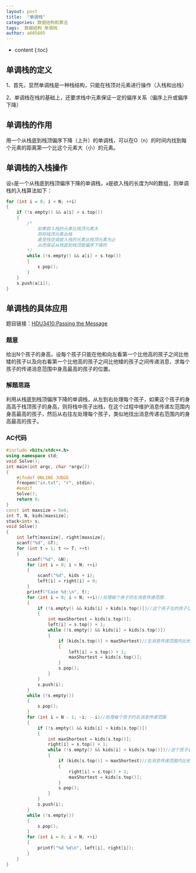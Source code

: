 ```yaml
---
layout: post
title:  "单调栈"
categories: 数据结构和算法
tags:  数据结构 单调栈 
author: a605605
---
```


* content
{:toc}

## 单调栈的定义

1、首先，显然单调栈是一种栈结构，只能在栈顶对元素进行操作（入栈和出栈）

2、单调栈在栈的基础上，还要求栈中元素保证一定的偏序关系（偏序上升或偏序下降）

## 单调栈的作用

用一个从栈底到栈顶偏序下降（上升）的单调栈，可以在O（n）的时间内找到每个元素的距离第一个比这个元素大（小）的元素。

## 单调栈的入栈操作

设`s`是一个从栈底到栈顶偏序下降的单调栈，`a`是欲入栈的长度为N的数组，则单调栈的入栈算法如下：

```c++
for (int i = 0; i < N; ++i)
{
    if (!s.empty() && a[i] > s.top())
    {
        /*
            如果欲入栈的元素比栈顶元素大
            则将栈顶元素出栈
            直至栈空或欲入栈的元素比栈顶元素为止
            从而保证从栈底到栈顶是偏序下降的
        */
        while (!s.empty() && a[i] > s.top())
        {
            s.pop();
        }
    }
    s.push(a[i]);
}
```

## 单调栈的具体应用

题目链接：[HDU3410:Passing the Message](http://acm.hdu.edu.cn/showproblem.php?pid=3410)

### 题意

给出N个孩子的身高，设每个孩子只能在他和向左看第一个比他高的孩子之间比他矮的孩子以及向右看第一个比他高的孩子之间比他矮的孩子之间传递消息，求每个孩子的传递消息范围中身高最高的孩子的位置。

### 解题思路

利用从栈底到栈顶偏序下降的单调栈，从左到右处理每个孩子，如果这个孩子的身高高于栈顶孩子的身高，则将栈中孩子出栈，在这个过程中维护消息传递左范围内身高最高的孩子，然后从右往左处理每个孩子，类似地找出消息传递右范围内的身高最高的孩子。

### AC代码

```c++
#include <bits/stdc++.h>
using namespace std;
void Solve();
int main(int argc, char *argv[])
{
	#ifndef ONLINE_JUDGE
	freopen("in.txt", "r", stdin);
	#endif
	Solve();
	return 0;
}
const int maxsize = 5e4;
int T, N, kids[maxsize];
stack<int> s;
void Solve()
{
	int left[maxsize], right[maxsize];
	scanf("%d", &T);
	for (int t = 1; t <= T; ++t)
	{
		scanf("%d", &N);
		for (int i = 0; i < N; ++i)
		{
			scanf("%d", kids + i);
			left[i] = right[i] = 0;
		}
		printf("Case %d:\n", t);
		for (int i = 0; i < N; ++i)//处理每个孩子的左消息传递范围
		{
			if (!s.empty() && kids[i] > kids[s.top()])//这个孩子左的孩子比他矮
			{
				int maxShortest = kids[s.top()];
				left[i] = s.top() + 1;
				while (!s.empty() && kids[i] > kids[s.top()])
				{
					if (kids[s.top()] > maxShortest)//左消息传递范围内比他矮的最高孩子
					{
						left[i] = s.top() + 1;
						maxShortest = kids[s.top()];
					}
					s.pop();
				}
			}
			s.push(i);
		}
		while (!s.empty())
		{
			s.pop();
		}
		for (int i = N - 1; ~i; --i)//处理每个孩子的右消息传递范围
		{
			if (!s.empty() && kids[i] > kids[s.top()])
			{
				int maxShortest = kids[s.top()];
				right[i] = s.top() + 1;
				while (!s.empty() && kids[i] > kids[s.top()])//这个孩子右边的孩子比他矮
				{
					if (kids[s.top()] > maxShortest)//右消息传递范围内比他矮的最高的孩子
					{
						right[i] = s.top() + 1;
						maxShortest = kids[s.top()];
					}
					s.pop();
				}
			}
			s.push(i);
		}
		while (!s.empty())
		{
			s.pop();
		}
		for (int i = 0; i < N; ++i)
		{
			printf("%d %d\n", left[i], right[i]);
		}
	}
}
```
